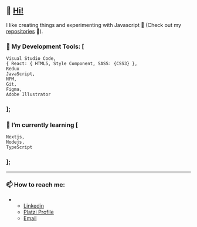 
## 👋 [Hi!](https://github.com/Alonso-Pablo "What's Up!")

I like creating things and experimenting with Javascript 💛
(Check out my [repositories](https://github.com/Alonso-Pablo?tab=repositories "My repositories 💻") 👀).

### 🌲 My Development Tools: [
	Visual Studio Code,
	{ React: { HTML5, Style Component, SASS: {CSS3} },
	Redux
	JavaScript,
	NPM,
	Git,
	Figma,
	Adobe Illustrator
### ];

### 🌱 I’m currently learning [
	Nextjs,
	Nodejs,
	TypeScript
### ];

------------

### 📫 How to reach me:
-
	- [Linkedin](https://www.linkedin.com/in/pablo-nicol%C3%A1s-alonso-884510211/ "My linkedin profile")
	- [Platzi Profile](https://platzi.com/p/Alonso-Pablo/ "My Platzi profile")
	- [Email](mailto:someone@yoursite.com "Send me an email")
	
<!---
------------
- Repository:
- 0001 - Work in Progress
- E523 - Clone
- 7E57 - Test
- F11E - Files


Alonso-Pablo/Alonso-Pablo is a ✨ special ✨ repository because its `README.md` (this file) appears on your GitHub profile.
You can click the Preview link to take a look at your changes.
--->

